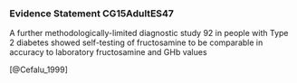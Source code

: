 ### Evidence Statement CG15AdultES47
A further methodologically-limited diagnostic study 92 in people with Type 2 diabetes showed self-testing of fructosamine to be comparable in accuracy to laboratory fructosamine and GHb values 



[@Cefalu_1999]
